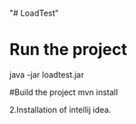 "# LoadTest" 
# Run the project
java -jar loadtest<version>.jar

#Build the project
mvn install


2.Installation of intellij idea.
